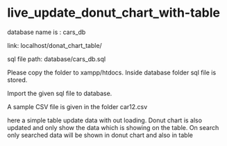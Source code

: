 # live_update_donut_chart_with-table

database name is : cars_db

link: localhost/donat_chart_table/

sql file path: database/cars_db.sql


Please copy the folder to xampp/htdocs. Inside database folder sql file is stored. 

Import the given sql file to database.

A sample CSV file is given in the folder car12.csv

here a simple table update data with out loading. Donut chart is also updated and only show the data which is showing on the table. On search only searched data will be shown in donut chart and also in table 
